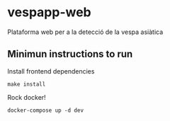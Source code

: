 # vespapp-web
Plataforma web per a la detecció de la vespa asiàtica

## Minimun instructions to run
Install frontend dependencies
```
make install
```
Rock docker!
```
docker-compose up -d dev
```
